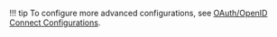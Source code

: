 !!! tip
    To configure more advanced configurations, see [OAuth/OpenID Connect Configurations](/guides/login/oauth-app-config-advanced). 

